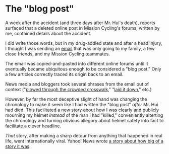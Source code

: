 # The "blog post"
A week after the accident (and three days after Mr. Hui's death), reports surfaced that a deleted online post in Mission Cycling's forums, written by me, contained details about the accident.

I did write those words, but in my drug-addled state and after a head injury, I thought I was sending an [email](/rebuttals/blog_post.md) that was only going to my family, a few close friends, and my Mission Cycling teammates.

The email was copied-and-pasted into different online forums until it eventually became ubiquitous enough to be considered a "blog post." Only a few articles correctly traced its origin back to an email.

News media and bloggers took several phrases from the email out of context ("[plowed through the crowded crosswalk](http://sfist.com/2012/04/05/cyclist_who_struck_pedestrian_at_ca.php)," "[laid it down](http://blog.sfgate.com/bicycle/2012/04/11/bucchere-cycling-post-so-i-laid-it-down/)," etc.)

However, by far the most deceptive slight of hand was changing the chronology to make it seem like I had written the "blog post" _after_ Mr. Hui had died. This facilitated a [new story](http://www.dailymail.co.uk/news/article-2290592/Bicyclist-accused-killing-71-year-old-dedicating-incident-broken-helmet-face-gross-vehicular-manslaughter-charges.html) about how I was clearly and publicly mourning my helmet _instead_ of the man I had "killed," conveniently alterting the chronology and turning obvious allegory about helmet safety into fact to facilitate a clever headline.

_That_ story, after making a sharp detour from anything that happened in real life, went internationally viral. Yahoo! News wrote [a story about how big of a story it was](https://www.yahoo.com/news/blogs/upshot/cyclist-accident-makes-waves-181534779.html).
